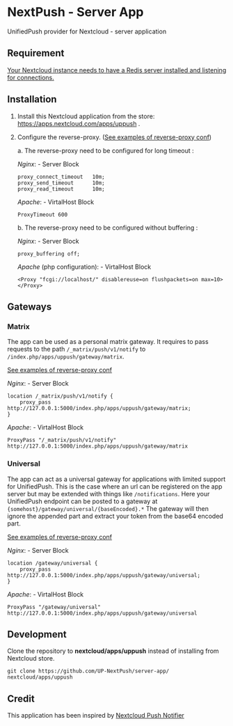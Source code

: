 # NextPush - Server App

UnifiedPush provider for Nextcloud - server application 

## Requirement

[Your Nextcloud instance needs to have a Redis server installed and listening for connections.](https://docs.nextcloud.com/server/latest/admin_manual/configuration_server/caching_configuration.html)

## Installation

1. Install this Nextcloud application from the store: https://apps.nextcloud.com/apps/uppush .

2. Configure the reverse-proxy. ([See examples of reverse-proxy conf](reverse_proxy_examples))

    a. The reverse-proxy need to be configured for long timeout :

    _Nginx_: - Server Block
    ```
    proxy_connect_timeout   10m;
    proxy_send_timeout      10m;
    proxy_read_timeout      10m;
    ```

    _Apache_: - VirtalHost Block
    ```
    ProxyTimeout 600
    ```

    b. The reverse-proxy need to be configured without buffering :

    _Nginx_: - Server Block
    ```
    proxy_buffering off;
    ```

    _Apache_ (php configuration): - VirtalHost Block
    ```
    <Proxy "fcgi://localhost/" disablereuse=on flushpackets=on max=10>
    </Proxy>
    ```

## Gateways

### Matrix
The app can be used as a personal matrix gateway. It requires to pass requests to the path `/_matrix/push/v1/notify` to `/index.php/apps/uppush/gateway/matrix`.

[See examples of reverse-proxy conf](reverse_proxy_examples)

_Nginx_: - Server Block
```
location /_matrix/push/v1/notify {
    proxy_pass http://127.0.0.1:5000/index.php/apps/uppush/gateway/matrix;
}
```

_Apache_: - VirtalHost Block
```
ProxyPass "/_matrix/push/v1/notify" http://127.0.0.1:5000/index.php/apps/uppush/gateway/matrix
```

### Universal
The app can act as a universal gateway for applications with limited support for UnifiedPush. This is the case where an url can be registered on the app server but may be extended with things like `/notifications`.
Here your UnifiedPush endpoint can be posted to a gateway at `{somehost}/gateway/universal/{baseEncoded}.*` The gateway will then ignore the appended part and extract your token from the base64 encoded part.

[See examples of reverse-proxy conf](reverse_proxy_examples)

_Nginx_: - Server Block
```
location /gateway/universal {
    proxy_pass http://127.0.0.1:5000/index.php/apps/uppush/gateway/universal;
}
```

_Apache_: - VirtalHost Block
```
ProxyPass "/gateway/universal" http://127.0.0.1:5000/index.php/apps/uppush/gateway/universal
```

## Development

Clone the repository to __nextcloud/apps/uppush__ instead of installing from Nextcloud store.

```
git clone https://github.com/UP-NextPush/server-app/ nextcloud/apps/uppush
```

## Credit

This application has been inspired by [Nextcloud Push Notifier](https://gitlab.com/Nextcloud-Push/direct-push-proxy-v2)
